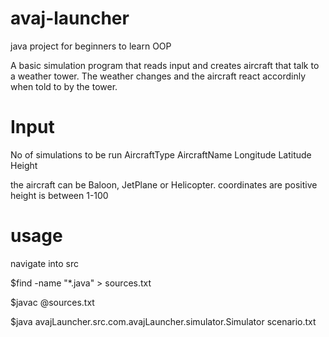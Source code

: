 # avaj-launcher
java project for beginners to learn OOP

A basic simulation program that reads input and creates aircraft that talk to a weather tower. The weather changes and the aircraft react accordinly when told to by the tower.

# Input
No of simulations to be run
AircraftType AircraftName Longitude Latitude Height

the aircraft can be Baloon, JetPlane or Helicopter.
coordinates are positive
height is between 1-100

# usage
navigate into src

$find -name "*.java" > sources.txt

$javac @sources.txt

$java avajLauncher.src.com.avajLauncher.simulator.Simulator scenario.txt
